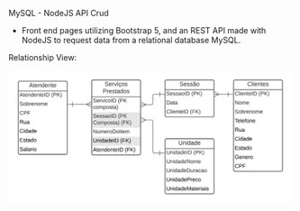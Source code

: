 MySQL - NodeJS API Crud
  - Front end pages utilizing Bootstrap 5, and an REST API made with NodeJS to request data from a relational database MySQL.  

Relationship View:

![template](https://raw.githubusercontent.com/LeanLourenzo/LeanLourenzo.github.io/main/MER.png)
